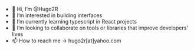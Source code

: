 - 👋 Hi, I’m @Hugo2R
- 👀 I’m interested in building interfaces
- 🌱 I’m currently learning typescript in React projects
- 💞️ I’m looking to collaborate on tools or libraries that improve developers' lives
- 📫 How to reach me -> hugo2r[at]yahoo.com

<!---
Hugo2R/Hugo2R is a ✨ special ✨ repository because its `README.md` (this file) appears on your GitHub profile.
You can click the Preview link to take a look at your changes.
--->

